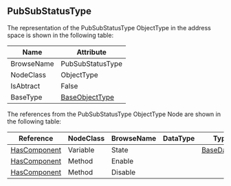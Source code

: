 <!-- objecttype -->
## PubSubStatusType
The representation of the PubSubStatusType ObjectType in the address space is shown in the following table:  

|Name|Attribute|
|---|---|
|BrowseName|PubSubStatusType|
|NodeClass|ObjectType|
|IsAbtract|False|
|BaseType|[BaseObjectType](../../../Part5/ObjectTypes/BaseObjectType/readme.md)|

The references from the PubSubStatusType ObjectType Node are shown in the following table:  

|Reference|NodeClass|BrowseName|DataType|TypeDefinition|ModellingRule|
|---|---|---|---|---|---|
|[HasComponent](../../../Part3/ReferenceTypes/HasComponent/readme.md)|Variable|State||[BaseDataVariableType](../../Part5/VariableTypes/BaseDataVariableType/readme.md)|[Mandatory](../../Objects/Mandatory/readme.md)|
|[HasComponent](../../../Part3/ReferenceTypes/HasComponent/readme.md)|Method|Enable|||[Optional](../../Objects/Optional/readme.md)|
|[HasComponent](../../../Part3/ReferenceTypes/HasComponent/readme.md)|Method|Disable|||[Optional](../../Objects/Optional/readme.md)|

